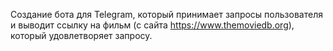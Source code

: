 Создание бота для Telegram, который принимает запросы пользователя и выводит ссылку на фильм (с сайта https://www.themoviedb.org), который удовлетворяет запросу.
